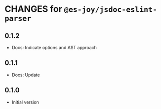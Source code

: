 # CHANGES for `@es-joy/jsdoc-eslint-parser`

## 0.1.2

- Docs: Indicate options and AST approach

## 0.1.1

- Docs: Update

## 0.1.0

- Initial version
